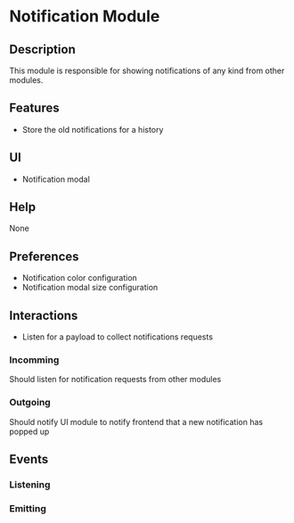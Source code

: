 # **Notification Module**

## **Description**

This module is responsible for showing notifications of any kind from other modules.

## **Features**

- Store the old notifications for a history

## **UI**

- Notification modal

## **Help**

None

## **Preferences**

- Notification color configuration
- Notification modal size configuration

## **Interactions**

- Listen for a payload to collect notifications requests

### Incomming
Should listen for notification requests from other modules

### Outgoing
Should notify UI module to notify frontend that a new notification has popped up

## **Events**

### Listening

### Emitting
